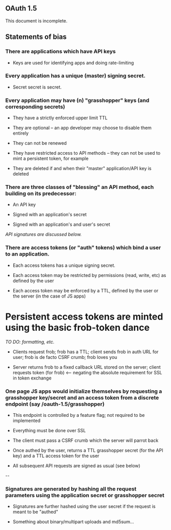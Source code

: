 OAuth 1.5
--

This document is incomplete.

Statements of bias
--

### There are applications which have API keys

* Keys are used for identifying apps and doing rate-limiting

### Every application has a unique (master) signing secret.

* Secret secret is secret.

### Every application may have (n) "grasshopper" keys (and corresponding secrets)

* They have a strictly enforced upper limit TTL

* They are optional – an app developer may choose to disable them entirely

* They can not be renewed

* They have restricted access to API methods – they can not be used to mint a persistent token, for example

* They are deleted if and when their "master" application/API key is deleted

### There are three classes of "blessing" an API method, each building on its predecessor:

* An API key

* Signed with an application's secret

* Signed with an application's and user's secret

_API signatures are discussed below._

### There are access tokens (or "auth" tokens) which bind a user to an application.

* Each access tokens has a unique signing secret. 

* Each access token may be restricted by permissions (read, write, etc) as defined by the user
    
* Each access token may be enforced by a TTL, defined by the user or the server (in the case of JS apps)

# Persistent access tokens are minted using the basic frob-token dance

_TO DO: formatting, etc._

* Clients request frob; frob has a TTL; client sends frob in auth URL for user; frob is de facto CSRF crumb; frob loves you

* Server returns frob to a fixed callback URL stored on the server; client requests token (for frob) <-- negating the absolute requirement for SSL in token exchange

### One page JS apps would initialize themselves by requesting a grasshopper key/secret and an access token from a discrete endpoint (say /oauth-1.5/grasshopper)

* This endpoint is controlled by a feature flag; not required to be implemented

* Everything must be done over SSL

* The client must pass a CSRF crumb which the server will parrot back

* Once authed by the user, returns a TTL grasshopper secret (for the API key) and a TTL access token for the user

* All subsequent API requests are signed as usual (see below)

-- 

### Signatures are generated by hashing all the request parameters using the application secret or grasshopper secret

* Signatures are further hashed using the user secret if the request is meant to be "authed"

* Something about binary/multipart uploads and md5sum...
